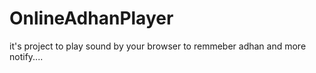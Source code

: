 # OnlineAdhanPlayer
it's project to play sound by your browser to remmeber adhan and more notify....
